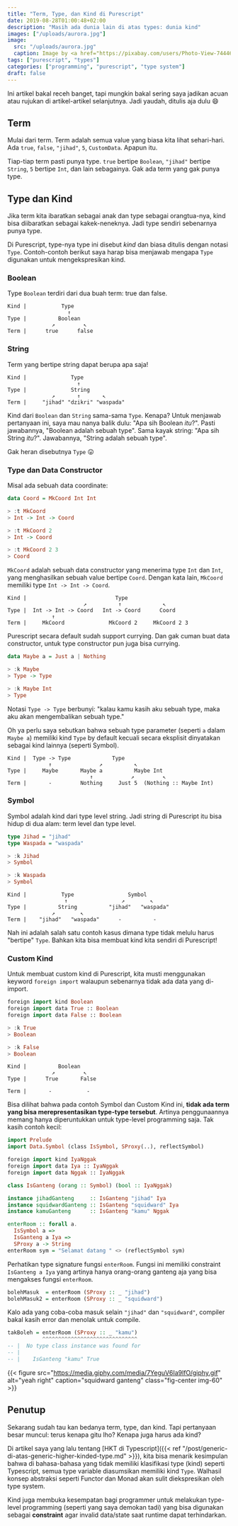 ```yaml
---
title: "Term, Type, dan Kind di Purescript"
date: 2019-08-28T01:00:48+02:00
description: "Masih ada dunia lain di atas types: dunia kind"
images: ["/uploads/aurora.jpg"]
image:
  src: "/uploads/aurora.jpg"
  caption: Image by <a href="https://pixabay.com/users/Photo-View-7444623/?utm_source=link-attribution&amp;utm_medium=referral&amp;utm_campaign=image&amp;utm_content=3847784">Tommy Andreassen</a> from <a href="https://pixabay.com/?utm_source=link-attribution&amp;utm_medium=referral&amp;utm_campaign=image&amp;utm_content=3847784">Pixabay</a>
tags: ["purescript", "types"]
categories: ["programming", "purescript", "type system"]
draft: false
---
```


Ini artikel bakal receh banget, tapi mungkin bakal sering saya jadikan acuan atau rujukan di artikel-artikel selanjutnya. Jadi yaudah, ditulis aja dulu 😄

## Term
Mulai dari term. Term adalah semua value yang biasa kita lihat sehari-hari. Ada `true`, `false`, `"jihad"`, `5`, `CustomData`. Apapun itu.

Tiap-tiap term pasti punya type. `true` bertipe `Boolean`, `"jihad"` bertipe `String`, `5` bertipe `Int`, dan lain sebagainya. Gak ada term yang gak punya type.

## Type dan Kind
Jika term kita ibaratkan sebagai anak dan type sebagai orangtua-nya, kind bisa diibaratkan sebagai kakek-neneknya. Jadi type sendiri sebenarnya punya type.

Di Purescript, type-nya type ini disebut _kind_ dan biasa ditulis dengan notasi `Type`. Contoh-contoh berikut saya harap bisa menjawab mengapa `Type` digunakan untuk mengekspresikan kind.

### Boolean
Type `Boolean` terdiri dari dua buah term: true dan false.

```no-code
Kind |           Type
                   ↑
Type |          Boolean
              ↗         ↖
Term |      true      false
```

### String
Term yang bertipe string dapat berupa apa saja!

```no-code
Kind |              Type
                      ↑
Type |              String
              ↗       ↑       ↖ ️
Term |     "jihad" "dzikri" "waspada"
```

Kind dari `Boolean` dan `String` sama-sama `Type`. Kenapa? Untuk menjawab pertanyaan ini, saya mau nanya balik dulu: "Apa sih Boolean _itu_?". Pasti jawabannya, "Boolean adalah sebuah type". Sama kayak string: "Apa sih String _itu_?". Jawabannya, "String adalah sebuah type".

Gak heran disebutnya `Type` 😛

### Type dan Data Constructor
Misal ada sebuah data coordinate:

```purs
data Coord = MkCoord Int Int

> :t MkCoord
> Int -> Int -> Coord

> :t MkCoord 2
> Int -> Coord

> :t MkCoord 2 3
> Coord
```

`MkCoord` adalah sebuah data constructor yang menerima type `Int` dan `Int`, yang menghasilkan sebuah value bertipe `Coord`. Dengan kata lain, `MkCoord` memiliki type `Int -> Int -> Coord`.

```no-code
Kind |                            Type
                        ↗          ↑             ↖
Type |  Int -> Int -> Coord   Int -> Coord      Coord
              ↑
Term |     MkCoord              MkCoord 2     MkCoord 2 3
```

Purescript secara default sudah support currying. Dan gak cuman buat data constructor, untuk type constructor pun juga bisa currying.

```purs
data Maybe a = Just a | Nothing

> :k Maybe
> Type -> Type

> :k Maybe Int
> Type
```

Notasi `Type -> Type` berbunyi: "kalau kamu kasih aku sebuah type, maka aku akan mengembalikan sebuah type."

Oh ya perlu saya sebutkan bahwa sebuah type parameter (seperti `a` dalam `Maybe a`) memiliki kind `Type` by default kecuali secara eksplisit dinyatakan sebagai kind lainnya (seperti Symbol).

```no-code
Kind |  Type -> Type             Type
             ↑               ↗ ️         ↖
Type |     Maybe       Maybe a          Maybe Int
                          ↑            ↗         ↖
Term |       -         Nothing     Just 5  (Nothing :: Maybe Int)
```

### Symbol
Symbol adalah kind dari type level string. Jadi string di Purescript itu bisa hidup di dua alam: term level dan type level.

```purs
type Jihad = "jihad"
type Waspada = "waspada"

> :k Jihad
> Symbol

> :k Waspada
> Symbol
```

```no-code
Kind |           Type                 Symbol
                  ↑                 ↗        ↖
Type |          String          "jihad"   "waspada"
              ↗        ↖
Term |    "jihad"   "waspada"      -          -
```

Nah ini adalah salah satu contoh kasus dimana type tidak melulu harus "bertipe" `Type`. Bahkan kita bisa membuat kind kita sendiri di Purescript!

### Custom Kind
Untuk membuat custom kind di Purescript, kita musti menggunakan keyword `foreign import` walaupun sebenarnya tidak ada data yang di-import.

```purs
foreign import kind Boolean
foreign import data True :: Boolean
foreign import data False :: Boolean

> :k True
> Boolean

> :k False
> Boolean
```

```no-code
Kind |          Boolean
              ↗         ↖
Type |      True       False

Term |       -           -
```

Bisa dilihat bahwa pada contoh Symbol dan Custom Kind ini, **tidak ada term yang bisa merepresentasikan type-type tersebut**. Artinya penggunaannya memang hanya diperuntukkan untuk type-level programming saja. Tak kasih contoh kecil:

```purs
import Prelude
import Data.Symbol (class IsSymbol, SProxy(..), reflectSymbol)

foreign import kind IyaNggak
foreign import data Iya :: IyaNggak
foreign import data Nggak :: IyaNggak

class IsGanteng (orang :: Symbol) (bool :: IyaNggak)

instance jihadGanteng     :: IsGanteng "jihad" Iya
instance squidwardGanteng :: IsGanteng "squidward" Iya
instance kamuGanteng      :: IsGanteng "kamu" Nggak

enterRoom :: forall a.
  IsSymbol a =>
  IsGanteng a Iya =>
  SProxy a -> String
enterRoom sym = "Selamat datang " <> (reflectSymbol sym)
```

Perhatikan type signature fungsi `enterRoom`. Fungsi ini memiliki constraint `IsGanteng a Iya` yang artinya hanya orang-orang ganteng aja yang bisa mengakses fungsi `enterRoom`.

```purs
bolehMasuk  = enterRoom (SProxy :: _ "jihad")
bolehMasuk2 = enterRoom (SProxy :: _ "squidward")
```

Kalo ada yang coba-coba masuk selain `"jihad"` dan `"squidward"`, compiler bakal kasih error dan menolak untuk compile.

```purs
takBoleh = enterRoom (SProxy :: _ "kamu")
           ^^^^^^^^^^^^^^^^^^^^^^^^^^^^^^
-- |  No type class instance was found for
-- |
-- |    IsGanteng "kamu" True

```

{{< figure src="https://media.giphy.com/media/7YeguV6Ia9lfO/giphy.gif" alt="yeah right" caption="squidward ganteng" class="fig-center img-60" >}}

## Penutup
Sekarang sudah tau kan bedanya term, type, dan kind. Tapi pertanyaan besar muncul: terus kenapa gitu lho? Kenapa juga harus ada kind?

Di artikel saya yang lalu tentang [HKT di Typescript]({{< ref "/post/generic-di-atas-generic-higher-kinded-type.md" >}}), kita bisa menarik kesimpulan bahwa di bahasa-bahasa yang tidak memiliki klasifikasi type (kind) seperti Typescript, semua type variable diasumsikan memiliki kind `Type`. Walhasil konsep abstraksi seperti Functor dan Monad akan sulit diekspresikan oleh type system.

Kind juga membuka kesempatan bagi programmer untuk melakukan type-level programming (seperti yang saya demokan tadi) yang bisa digunakan sebagai **constraint** agar invalid data/state saat runtime dapat terhindarkan.
